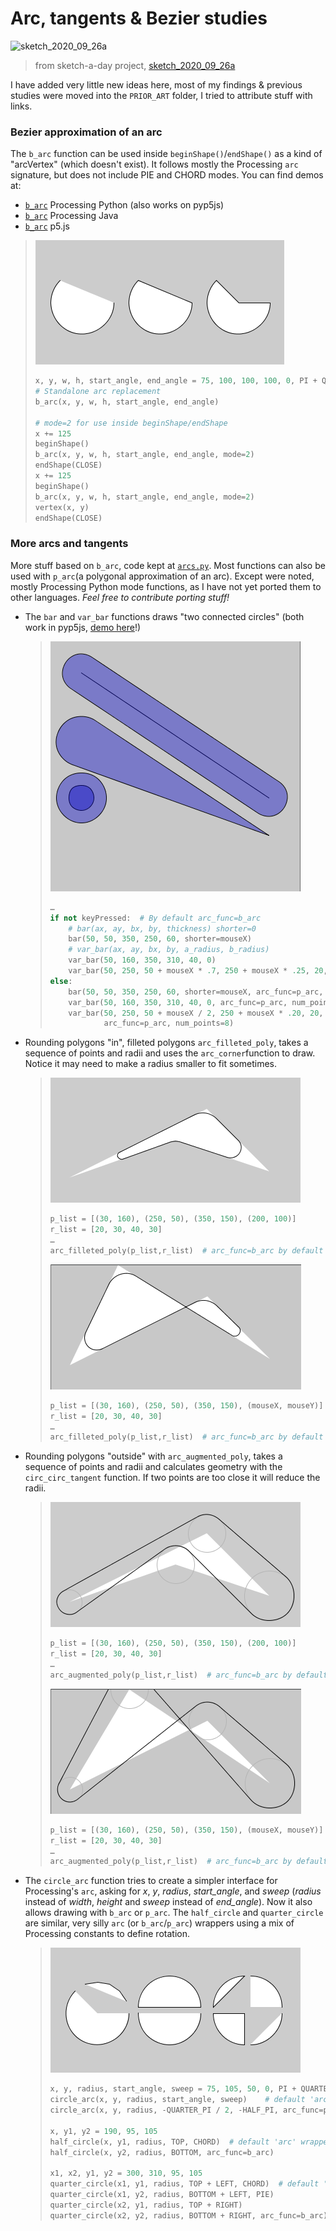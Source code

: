 #  Arc, tangents & Bezier studies

![sketch_2020_09_26a](https://raw.githubusercontent.com/villares/sketch-a-day/master/2020/sketch_2020_09_26a/sketch_2020_09_26a.gif)
> from sketch-a-day project, [sketch_2020_09_26a](https://github.com/villares/sketch-a-day/tree/master/2020/sketch_2020_09_26a)

I have added very little new ideas here, most of my findings & previous studies were moved into the `PRIOR_ART` folder, I tried to attribute stuff with links.

### Bezier approximation of an arc

The `b_arc` function can be used inside `beginShape()`/`endShape()` as a kind of "arcVertex" (which doesn't exist). It follows mostly the Processing `arc` signature, but does not include PIE and CHORD modes. You can find demos at:

  - [`b_arc`](/villares_bezier_arc_aproximation/villares_bezier_arc_aproximation.pyde) Processing Python (also works on pyp5js)
  - [`b_arc`](/villares_bezier_arc_aproximation_java/villares_bezier_arc_aproximation_java.pde) Processing Java 
  - [`b_arc`](/villares_bezier_arc_aproximation_p5js/villares_bezier_arc_aproximation_p5js.js) p5.js

   > ![b_arc](villares_bezier_arc_aproximation/b_arc.png)
   > ```python
   > x, y, w, h, start_angle, end_angle = 75, 100, 100, 100, 0, PI + QUARTER_PI
   > # Standalone arc replacement
   > b_arc(x, y, w, h, start_angle, end_angle)
   >
   > # mode=2 for use inside beginShape/endShape
   > x += 125
   > beginShape()
   > b_arc(x, y, w, h, start_angle, end_angle, mode=2) 
   > endShape(CLOSE)
   > x += 125
   > beginShape()
   > b_arc(x, y, w, h, start_angle, end_angle, mode=2)
   > vertex(x, y)
   > endShape(CLOSE)
   > ```

### More arcs and tangents

More stuff based on `b_arc`, code kept at [`arcs.py`](https://raw.githubusercontent.com/villares/villares/master/arcs.py). Most functions can also be used with `p_arc`(a polygonal approximation of an arc). Except were noted, mostly Processing Python mode functions, as I have not yet ported them to other languages. *Feel free to contribute porting stuff!*

- The `bar` and `var_bar` functions draws "two connected circles" (both work in pyp5js, [demo here](https://abav.lugaralgum.com/arc_tangents_and_bezier_studies/villares_arcs_and_bars_pyp5js/)!)

    > ![](villares_arcs_and_bars/villares_arcs_and_bars.gif)
    > ```python
    > …
    > if not keyPressed:  # By default arc_func=b_arc
    >     # bar(ax, ay, bx, by, thickness) shorter=0 
    >     bar(50, 50, 350, 250, 60, shorter=mouseX)
    >     # var_bar(ax, ay, bx, by, a_radius, b_radius)
    >     var_bar(50, 160, 350, 310, 40, 0)
    >     var_bar(50, 250, 50 + mouseX * .7, 250 + mouseX * .25, 20, 40)
    > else:
    >     bar(50, 50, 350, 250, 60, shorter=mouseX, arc_func=p_arc, num_points=3)
    >     var_bar(50, 160, 350, 310, 40, 0, arc_func=p_arc, num_points=6)
    >     var_bar(50, 250, 50 + mouseX / 2, 250 + mouseX * .20, 20, 40,
    >             arc_func=p_arc, num_points=8)
    > ```

- Rounding polygons "in", filleted polygons `arc_filleted_poly`, takes a sequence of points and radii and uses the `arc_corner`function to draw. Notice it may need to make a radius smaller to fit sometimes.

   > ![](villares_filleted_and_arc_augmented_polys/arc_filleted_poly.png)
   > ```python
   > p_list = [(30, 160), (250, 50), (350, 150), (200, 100)]
   > r_list = [20, 30, 40, 30]
   > …
   > arc_filleted_poly(p_list,r_list)  # arc_func=b_arc by default
   > ```
   > ![](villares_filleted_and_arc_augmented_polys/arc_filleted_poly.gif)
   > ```python
   > p_list = [(30, 160), (250, 50), (350, 150), (mouseX, mouseY)]
   > r_list = [20, 30, 40, 30]
   > …
   > arc_filleted_poly(p_list,r_list)  # arc_func=b_arc by default
   > ```

- Rounding polygons "outside" with `arc_augmented_poly`, takes a sequence of points and radii and calculates geometry with the `circ_circ_tangent` function. If two points are too close it will reduce the radii.

   > ![](villares_filleted_and_arc_augmented_polys/arc_augmented_poly.png)
   > ```python
   > p_list = [(30, 160), (250, 50), (350, 150), (200, 100)]
   > r_list = [20, 30, 40, 30]
   > …
   > arc_augmented_poly(p_list,r_list)  # arc_func=b_arc by default
   > ```
   > ![](villares_filleted_and_arc_augmented_polys/arc_augmented_poly.gif)
   > ```python
   > p_list = [(30, 160), (250, 50), (350, 150), (mouseX, mouseY)]
   > r_list = [20, 30, 40, 30]
   > …
   > arc_augmented_poly(p_list,r_list)  # arc_func=b_arc by default
   > ```

- The `circle_arc` function tries to create a simpler interface for Processing's `arc`, asking for *x*, *y*, *radius*, *start_angle*, and *sweep* (*radius* instead of *width*, *height* and *sweep* instead of *end_angle*). Now it also allows drawing with `b_arc` or `p_arc`. The `half_circle` and `quarter_circle` are similar, very silly `arc` (or `b_arc`/`p_arc`) wrappers using a mix of Processing constants to define rotation.

    > ![circle_arc](villares_bezier_arc_aproximation/circle_arc.png)
    > ```python
    > x, y, radius, start_angle, sweep = 75, 105, 50, 0, PI + QUARTER_PI
    > circle_arc(x, y, radius, start_angle, sweep)    # default 'arc' wrapper mode
    > circle_arc(x, y, radius, -QUARTER_PI / 2, -HALF_PI, arc_func=p_arc, num_points=4)
    > 
    > x, y1, y2 = 190, 95, 105
    > half_circle(x, y1, radius, TOP, CHORD)  # default 'arc' wrapper mode
    > half_circle(x, y2, radius, BOTTOM, arc_func=b_arc)
    > 
    > x1, x2, y1, y2 = 300, 310, 95, 105
    > quarter_circle(x1, y1, radius, TOP + LEFT, CHORD)  # default 'arc' wrapper mode
    > quarter_circle(x1, y2, radius, BOTTOM + LEFT, PIE)
    > quarter_circle(x2, y1, radius, TOP + RIGHT)
    > quarter_circle(x2, y2, radius, BOTTOM + RIGHT, arc_func=b_arc)
    > ```

```

```
